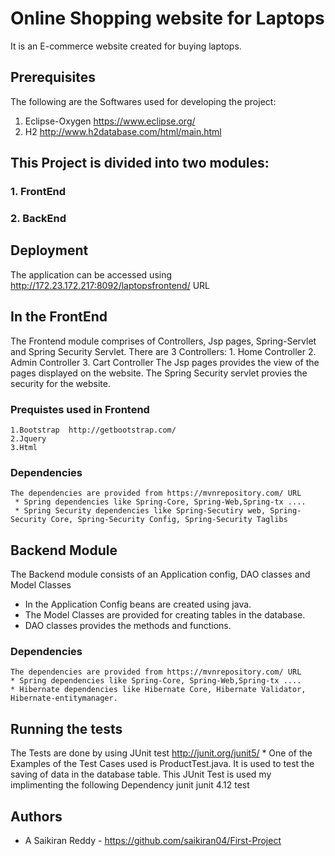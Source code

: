# Online Shopping website for Laptops
  It is an E-commerce website created for buying laptops.
  
## Prerequisites
  The following are the Softwares used for developing the project:
  1. Eclipse-Oxygen https://www.eclipse.org/
  2. H2 http://www.h2database.com/html/main.html
 
## This Project is divided into two modules:
 ###  1. FrontEnd
 ###  2. BackEnd
 
## Deployment
   The application can be accessed using http://172.23.172.217:8092/laptopsfrontend/ URL
   
## In the FrontEnd 
   The Frontend module comprises of Controllers, Jsp pages, Spring-Servlet and Spring Security Servlet. 
   There are 3 Controllers:
     1. Home Controller
     2. Admin Controller
     3. Cart Controller
   The Jsp pages provides the view of the pages displayed on the website.
   The Spring Security servlet provies the security for the website.
   ### Prequistes used in Frontend 
    1.Bootstrap  http://getbootstrap.com/
    2.Jquery
    3.Html
   ### Dependencies 
    The dependencies are provided from https://mvnrepository.com/ URL
     * Spring dependencies like Spring-Core, Spring-Web,Spring-tx ....
     * Spring Security dependencies like Spring-Secutiry web, Spring-Security Core, Spring-Security Config, Spring-Security Taglibs
## Backend Module
   The Backend module consists of an Application config, DAO classes and Model Classes
   * In the Application Config beans are created using java.
   * The Model Classes are provided for creating tables in the database.
   * DAO classes provides the methods and functions. 
  ### Dependencies 
    The dependencies are provided from https://mvnrepository.com/ URL
    * Spring dependencies like Spring-Core, Spring-Web,Spring-tx ....
    * Hibernate dependencies like Hibernate Core, Hibernate Validator, Hibernate-entitymanager.
    
## Running the tests
   The Tests are done by using JUnit test http://junit.org/junit5/
    * One of the Examples of the Test Cases used is ProductTest.java. It is used to test the saving of data in the database table.
   This JUnit Test is used my implimenting the following Dependency
     <!-- https://mvnrepository.com/artifact/junit/junit -->
            <dependency>
            <groupId>junit</groupId>
               <artifactId>junit</artifactId>
               <version>4.12</version>
               <scope>test</scope>
            </dependency>
## Authors
   * A Saikiran Reddy - https://github.com/saikiran04/First-Project
    
    
   
    
     
  
